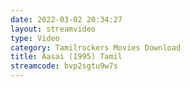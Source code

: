 ```yaml
---
date: 2022-03-02 20:34:27
layout: streamvideo
type: Video
category: Tamilrockers Movies Download
title: Aasai (1995) Tamil
streamcode: bvp2sgtu9w7s
---
```

